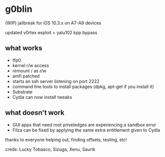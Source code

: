 # g0blin

(WIP) jailbreak for iOS 10.3.x on A7-A9 devices

updated v0rtex exploit + yalu102 kpp bypass

## what works
- tfp0
- kernel r/w access
- remount / as r/w
- amfi patched
- starts an ssh server listening on port 2222
- command line tools to install packages (dpkg, apt-get if you install it)
- Substrate
- Cydia can now install tweaks

## what doesn't work
- GUI apps that need root priveledges are experiencing a sandbox error
- Filza can be fixed by applying the same extra entitlement given to Cydia


thanks to everyone helping out, finding offsets, testing, etc!

creds: Lucky Tobasco, Sizuga, Xenu, Saurik
